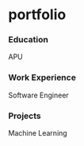 # portfolio

### Education
APU

### Work Experience
Software Engineer

### Projects
Machine Learning
